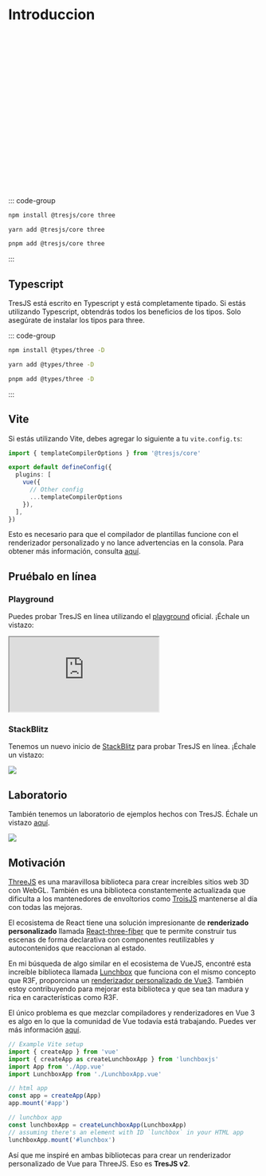 # Introduccion

<ClientOnly>
    <div style="aspect-ratio: 16/9; height: auto; margin: 2rem 0; border-radius: 8px; overflow:hidden;">
      <FirstScene />
    </div>
</ClientOnly>

::: code-group

```bash [npm]
npm install @tresjs/core three
```

```bash [yarn]
yarn add @tresjs/core three
```

```bash [pnpm]
pnpm add @tresjs/core three
```

:::

## Typescript

TresJS está escrito en Typescript y está completamente tipado. Si estás utilizando Typescript, obtendrás todos los beneficios de los tipos. Solo asegúrate de instalar los tipos para three.

::: code-group

```bash [npm]
npm install @types/three -D
```

```bash [yarn]
yarn add @types/three -D
```

```bash [pnpm]
pnpm add @types/three -D
```

:::

## Vite

Si estás utilizando Vite, debes agregar lo siguiente a tu `vite.config.ts`:

```ts
import { templateCompilerOptions } from '@tresjs/core'

export default defineConfig({
  plugins: [
    vue({
      // Other config
      ...templateCompilerOptions
    }),
  ],
})
```

Esto es necesario para que el compilador de plantillas funcione con el renderizador personalizado y no lance advertencias en la consola. Para obtener más información, consulta [aquí](/guide/troubleshooting.html).

## Pruébalo en línea

### Playground

Puedes probar TresJS en línea utilizando el [playground](https://play.tresjs.org/) oficial. ¡Échale un vistazo:

<iframe src="https://play.tresjs.org/" class="w-full rounded shadow-lg outline-none border-none aspect-4/3"></iframe>

### StackBlitz

Tenemos un nuevo inicio de [StackBlitz](https://stackblitz.com/) para probar TresJS en línea. ¡Échale un vistazo:

![](/stackblitz-starter.png)

## Laboratorio

También tenemos un laboratorio de ejemplos hechos con TresJS. Échale un vistazo [aquí](https://labs.tresjs.org/).

![](/tresjs-lab.png)

## Motivación

[ThreeJS](https://threejs.org/) es una maravillosa biblioteca para crear increíbles sitios web 3D con WebGL. También es una biblioteca constantemente actualizada que dificulta a los mantenedores de envoltorios como [TroisJS](https://troisjs.github.io/) mantenerse al día con todas las mejoras.

El ecosistema de React tiene una solución impresionante de **renderizado personalizado** llamada [React-three-fiber](https://docs.pmnd.rs/react-three-fiber) que te permite construir tus escenas de forma declarativa con componentes reutilizables y autocontenidos que reaccionan al estado.

En mi búsqueda de algo similar en el ecosistema de VueJS, encontré esta increíble biblioteca llamada [Lunchbox](https://github.com/breakfast-studio/lunchboxjs) que funciona con el mismo concepto que R3F, proporciona un [renderizador personalizado de Vue3](https://vuejs.org/api/custom-renderer.html). También estoy contribuyendo para mejorar esta biblioteca y que sea tan madura y rica en características como R3F.

El único problema es que mezclar compiladores y renderizadores en Vue 3 es algo en lo que la comunidad de Vue todavía está trabajando. Puedes ver más información [aquí](https://github.com/vuejs/vue-loader/pull/1645).

```ts
// Example Vite setup
import { createApp } from 'vue'
import { createApp as createLunchboxApp } from 'lunchboxjs'
import App from './App.vue'
import LunchboxApp from './LunchboxApp.vue'

// html app
const app = createApp(App)
app.mount('#app')

// lunchbox app
const lunchboxApp = createLunchboxApp(LunchboxApp)
// assuming there's an element with ID `lunchbox` in your HTML app
lunchboxApp.mount('#lunchbox')
```

Así que me inspiré en ambas bibliotecas para crear un renderizador personalizado de Vue para ThreeJS. Eso es **TresJS v2**.
